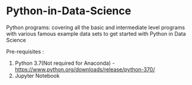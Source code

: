 # Python-in-Data-Science
Python programs: covering all the basic and intermediate level programs with various famous example data sets to get started with Python in Data Science

Pre-requisites :
1. Python 3.7(Not required for Anaconda) - https://www.python.org/downloads/release/python-370/
2. Jupyter Notebook 
